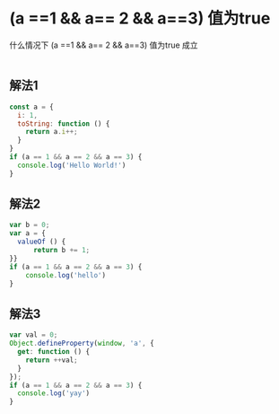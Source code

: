 # (a ==1 && a== 2 && a==3) 值为true
什么情况下 (a ==1 && a== 2 && a==3) 值为true 成立  
&nbsp;  
## 解法1
```js
const a = {
  i: 1,
  toString: function () {
    return a.i++;
  }
}
if (a == 1 && a == 2 && a == 3) {
  console.log('Hello World!')
}
```
## 解法2
```js
var b = 0;
var a = {
  valueOf () {
	  return b += 1;
}}
if (a == 1 && a == 2 && a == 3) {
	console.log('hello')
}
```
## 解法3
```js
var val = 0;
Object.defineProperty(window, 'a', {
  get: function () {
    return ++val;
  }
});
if (a == 1 && a == 2 && a == 3) {
  console.log('yay')
}
```
